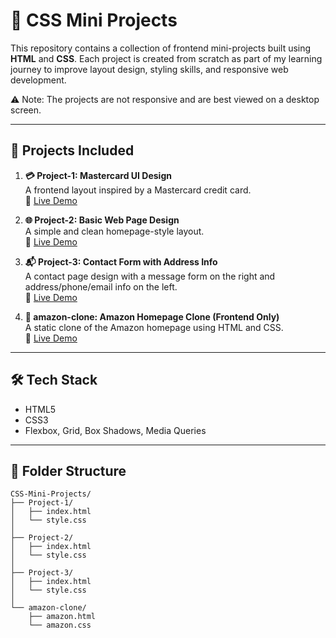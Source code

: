 # 🎨 CSS Mini Projects

This repository contains a collection of frontend mini-projects built using **HTML** and **CSS**. Each project is created from scratch as part of my learning journey to improve layout design, styling skills, and responsive web development.

⚠️ Note: The projects are not responsive and are best viewed on a desktop screen.

---

## 📁 Projects Included

1. **💳 Project-1: Mastercard UI Design**  
   A frontend layout inspired by a Mastercard credit card.  
   🔗 [Live Demo](https://thecode-hunter.github.io/CSS-Mini-Projects/Project-1/)

2. **🌐 Project-2: Basic Web Page Design**  
   A simple and clean homepage-style layout.  
   🔗 [Live Demo](https://thecode-hunter.github.io/CSS-Mini-Projects/Project-2/)

3. **📬 Project-3: Contact Form with Address Info**  
   A contact page design with a message form on the right and address/phone/email info on the left.  
   🔗 [Live Demo](https://thecode-hunter.github.io/CSS-Mini-Projects/Project-3/)

4. **🛒 amazon-clone: Amazon Homepage Clone (Frontend Only)**  
   A static clone of the Amazon homepage using HTML and CSS.  
   🔗 [Live Demo](https://thecode-hunter.github.io/CSS-Mini-Projects/amazon-clone/amazon.html)

---

## 🛠️ Tech Stack

- HTML5
- CSS3
- Flexbox, Grid, Box Shadows, Media Queries

---

## 📂 Folder Structure

```plaintext
CSS-Mini-Projects/
├── Project-1/
│   ├── index.html
│   └── style.css
│
├── Project-2/
│   ├── index.html
│   └── style.css
│
├── Project-3/
│   ├── index.html
│   └── style.css
│
└── amazon-clone/
    ├── amazon.html
    └── amazon.css
